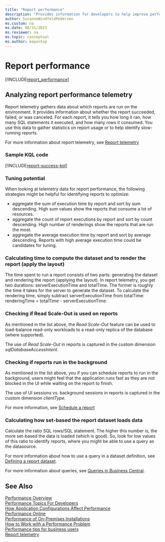 ```yaml
---
title: "Report performance"
description: "Provides information for developers to help improve performance for Business Central reports."
author: SusanneWindfeldPedersen
ms.custom: na
ms.date: 08/31/2023
ms.reviewer: na
ms.topic: conceptual
ms.author: kepontop
---
```


# Report performance

[!INCLUDE[report_performance](../includes/include-report-performance.md)]


## Analyzing report performance telemetry 

Report telemetry gathers data about which reports are run on the environment. It provides information about whether the report succeeded, failed, or was canceled. For each report, it tells you how long it ran, how many SQL statements it executed, and how many rows it consumed. You use this data to gather statistics on report usage or to help identify slow-running reports.

For more information about report telemetry, see [Report telemetry](../administration/telemetry-reports-trace.md)

### Sample KQL code

[!INCLUDE[report-success-kql](../includes/include-telemetry-report-success-kql.md)]

### Tuning potential
When looking at telemetry data for report performance, the following strategies might be helpful for identifying reports to optimize:
* aggregate the sum of execution time by report and sort by sum descending. High sum values show the reports that consume a lot of resources.
* aggregate the count of report executions by report and sort by count descending. High number of renderings show the reports that are run the most. 
* aggregate the average execution time by report and sort by average descending. Reports with high average execution time could be candidates for tuning.

### Calculating time to compute the dataset and to render the report (apply the layout)
The time spent to run a report consists of two parts: generating the dataset and rendering the report (applying the layout). In report telemetry, you get two durations: serverExecutionTime and totalTime. The former is roughly the time it takes for the server to generate the dataset. To calculate the rendering time, simply subtract serverExecutionTime from totalTime: renderingTime = totalTime - serverExecutionTime.

### Checking if Read Scale-Out is used on reports
As mentioned in the list above, the _Read Scale-Out_ feature can be used to load-balance read-only workloads to a read-only replica of the database (where supported). 

The use of _Read Scale-Out_ in reports is captured in the custom dimension _sqlDatabaseAccessIntent_.

### Checking if reports run in the background
As mentioned in the list above, you if you can schedule reports to run in the background, users might feel that the application runs fast as they are not blocked in the UI while waiting on the report to finish.

The use of UI sessions vs. background sessions in reports is captured in the custom dimension _clientType_.

For more information, see [Schedule a report](/dynamics365/business-central/ui-work-report#ScheduleReport.md)

### Calculating how set-based the report dataset loads data
Calculate the ratio SQL rows/SQL statement. The higher this number is, the more set-based the data is loaded (which is good). So, look for low values of this ratio to identify reports, where you might be able to use a query as the datasource.

For more information about how to use a query in a dataset definition, see [Defining a report dataset](../developer/devenv-report-dataset.md).

For more information about queries, see [Queries in Business Central](../developer/devenv-query-overview.md).


## See Also

[Performance Overview](../performance/performance-overview.md)  
[Performance Topics For Developers](../performance/performance-developer.md)  
[How Application Configurations Affect Performance](../performance/performance-application.md)  
[Performance Online](../performance/performance-online.md)  
[Performance of On-Premises Installations](../performance/performance-onprem.md)  
[How to Work with a Performance Problem](../performance/performance-work-perf-problem.md)  
[Performance tips for business users](../performance/performance-users.md)  
[Report telemetry](../administration/telemetry-reports-trace.md)
